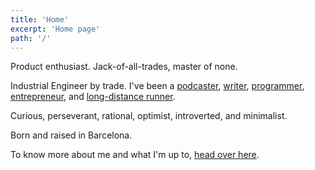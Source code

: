 ```yaml
---
title: 'Home'
excerpt: 'Home page'
path: '/'
---
```


Product enthusiast. Jack-of-all-trades, master of none.

Industrial Engineer by trade. I've been a [podcaster](https://rss.com/podcasts/focaterra), [writer](/blog), [programmer](https://github.com/marccollado), [entrepreneur](https://www.linkedin.com/in/MarcCollado), and [long-distance runner](https://www.strava.com/athletes/marccollado).

Curious, perseverant, rational, optimist, introverted, and minimalist.

Born and raised in Barcelona.

To know more about me and what I'm up to, [head over here](/about).
